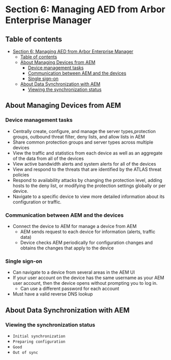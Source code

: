 # Section 6: Managing AED from Arbor Enterprise Manager

## Table of contents

- [Section 6: Managing AED from Arbor Enterprise Manager](#section-6-managing-aed-from-arbor-enterprise-manager)
  - [Table of contents](#table-of-contents)
  - [About Managing Devices from AEM](#about-managing-devices-from-aem)
    - [Device management tasks](#device-management-tasks)
    - [Communication between AEM and the devices](#communication-between-aem-and-the-devices)
    - [Single sign-on](#single-sign-on)
  - [About Data Synchronization with AEM](#about-data-synchronization-with-aem)
    - [Viewing the synchronization status](#viewing-the-synchronization-status)

## About Managing Devices from AEM

### Device management tasks

- Centrally create, configure, and manage the server types,protection groups, outbound threat filter, deny lists, and allow lists in AEM
- Share common protection groups and server types across multiple devices
- View the traffic and statistics from each device as well as an aggregate of the data from all of the devices
- View active bandwidth alerts and system alerts for all of the devices
- View and respond to the threats that are identified by the ATLAS threat policies
- Respond to availability attacks by changing the protection level, adding hosts to the deny list, or modifying the protection settings globally or per device.
- Navigate to a specific device to view more detailed information about its configuration or traffic.

### Communication between AEM and the devices

- Connect the device to AEM for manage a device from AEM
  - AEM sends request to each device for information (alerts, traffic data)
  - Device checks AEM periodically for configuration changes and obtains the changes that apply to the device

### Single sign-on

- Can navigate to a device from several areas in the AEM UI
- If your user account on the device has the same username as your AEM user account, then the device opens without prompting you to log in. 
  - Can use a different password for each account
- Must have a valid reverse DNS lookup

## About Data Synchronization with AEM

### Viewing the synchronization status

- `Initial synchronization`
- `Preparing configuration`
- `Good`
- `Out of sync`